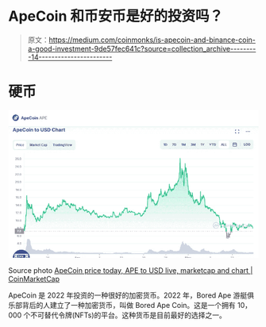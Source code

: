 # ApeCoin 和币安币是好的投资吗？

> 原文：<https://medium.com/coinmonks/is-apecoin-and-binance-coin-a-good-investment-9de57fec641c?source=collection_archive---------14----------------------->

# 硬币

![](img/055367fa70be15c8ef33241712775655.png)

Source photo [ApeCoin price today, APE to USD live, marketcap and chart | CoinMarketCap](https://coinmarketcap.com/currencies/apecoin-ape/)

ApeCoin 是 2022 年投资的一种很好的加密货币。2022 年，Bored Ape 游艇俱乐部背后的人建立了一种加密货币，叫做 Bored Ape Coin。这是一个拥有 10，000 个不可替代令牌(NFTs)的平台。这种货币是目前最好的选择之一。